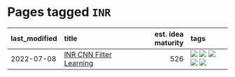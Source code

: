 # Pages tagged `INR`

|last_modified|title|est. idea maturity|tags
|:---|:---|---:|:---|
|2022-07-08|[INR CNN Filter Learning](../INR_CNN_filter_learning.md)|526|[![](https://img.shields.io/badge/tag-CNN-b5ec2c)](../tags/CNN.md) [![](https://img.shields.io/badge/tag-INR-f76896)](../tags/INR.md) [![](https://img.shields.io/badge/tag-deep_learning-0e5ec)](../tags/deep_learning.md) [![](https://img.shields.io/badge/tag-experimental-4bcfd8)](../tags/experimental.md) [![](https://img.shields.io/badge/tag-filter_learning-36f98)](../tags/filter_learning.md)|